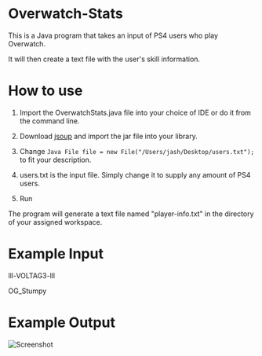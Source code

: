 # Overwatch-Stats
This is a Java program that takes an input of PS4 users who play Overwatch. 

It will then create a text file with the user's skill information.


# How to use

1. Import the OverwatchStats.java file into your choice of IDE or do it from the command line.

2. Download [jsoup](https://jsoup.org/) and import the jar file into your library.

3. Change ```Java File file = new File("/Users/jash/Desktop/users.txt");``` to fit your description.

4. users.txt is the input file. Simply change it to supply any amount of PS4 users.

5. Run

The program will generate a text file named "player-info.txt" in the directory of your assigned workspace.

# Example Input

lll-VOLTAG3-lll

OG_Stumpy

# Example Output

![Screenshot](https://i.imgur.com/dnx4zgt.png)
